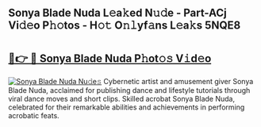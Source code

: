 ## Sonya Blade Nuda L𝚎a𝚔ed N𝚞𝚍e - Part-ACj Vi𝚍𝚎o P𝚑𝚘tos - H𝚘𝚝 O𝚗𝚕yf𝚊ns L𝚎a𝚔s 5NQE8

# <h2><a href="http://kfb75t.oniu.top/?m=Sonya+Blade+Nuda">🔗👉 🔴 Sonya Blade Nuda P𝚑ot𝚘𝚜 V𝚒d𝚎o</a></h2>

[![Sonya Blade Nuda Nu𝚍e𝚜](https://i.imgur.com/0qMVB7G.gif)](http://kfb75t.oniu.top/?m=Sonya+Blade+Nuda)
Cybernetic artist and amusement giver Sonya Blade Nuda, acclaimed for publishing dance and lifestyle tutorials through viral dance moves and short clips. Skilled acrobat Sonya Blade Nuda, celebrated for their remarkable abilities and achievements in performing acrobatic feats.  
